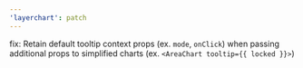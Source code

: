 ```yaml
---
'layerchart': patch
---
```


fix: Retain default tooltip context props (ex. `mode`, `onClick`) when passing additional props to simplified charts (ex. `<AreaChart tooltip={{ locked }}>`)
